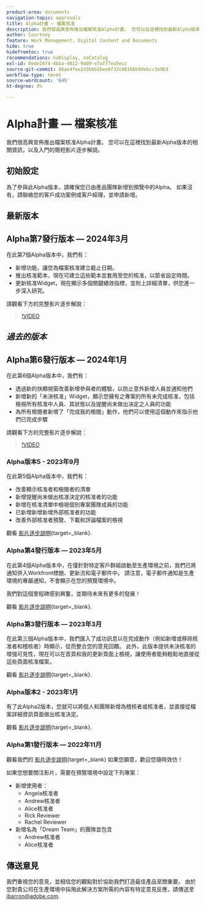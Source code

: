 ```yaml
---
product-area: documents
navigation-topic: approvals
title: Alpha計畫 — 檔案核准
description: 我們很高興宣佈推出檔案核准Alpha計畫。 您可以在這裡找到最新Alpha版本的相關資訊，以及入門的簡短影片逐步解說。
author: Courtney
feature: Work Management, Digital Content and Documents
hide: true
hidefromtoc: true
recommendations: noDisplay, noCatalog
exl-id: 0ede24f4-4bba-4812-9dd9-e7af77ea5ecc
source-git-commit: 86ae4fee243bbb2bee6f32c081b6b9debcc3e9b3
workflow-type: tm+mt
source-wordcount: '645'
ht-degree: 0%

---
```


# Alpha計畫 — 檔案核准

我們很高興宣佈推出檔案核准Alpha計畫。 您可以在這裡找到最新Alpha版本的相關資訊，以及入門的簡短影片逐步解說。

## 初始設定

為了參與此Alpha版本，請確保您已由產品團隊新增到預覽中的Alpha。 如果沒有，請聯絡您的客戶成功案例或客戶經理，並申請新增。

## 最新版本

## Alpha第7發行版本 — 2024年3月

在此第7個Alpha版本中，我們有：

* 新增功能，讓您為檔案核准建立截止日期。
* 推出核准範本，現在可建立這些範本並套用至您的核准，以節省設定時間。
* 更新核准Widget，現在顯示多個關鍵績效指標，並附上詳細清單，供您進一步深入研究。

請觀看下方的完整影片逐步解說：

>[!VIDEO](https://video.tv.adobe.com/v/3428023/)

## _過去的版本_

## Alpha第6發行版本 — 2024年1月

在此第6個Alpha版本中，我們有：

* 透過新的快顯視窗改善新增參與者的體驗，以防止意外新增人員並通知他們
* 新增新的「未決核准」Widget，顯示您擁有之專案的所有未完成核准，包括檢視所有核准中人員、其狀態以及提醒尚未做出決定之人員的功能
* 為所有檢閱者新增了「完成我的檢閱」動作，他們可以使用這個動作來指示他們已完成步驟

請觀看下方的完整影片逐步解說：

>[!VIDEO](https://video.tv.adobe.com/v/3426860/)

### Alpha版本5 - 2023年9月

在此第5個Alpha版本中，我們有：

* 改善顯示核准者和檢閱者的清單
* 新增提醒尚未做出核准決定的核准者的功能
* 新增在核准清單中檢視個別專案團隊成員的功能
* 已新增新增新增外部核准者的功能
* 改善外部核准者預覽、下載和評論檔案的檢視

觀看 [影片逐步說明](https://video.tv.adobe.com/v/3424613/){target=_blank}.

### Alpha第4發行版本 — 2023年5月

在此第4個Alpha版本中，在僅針對特定客戶群組啟動至生產環境之前，我們已將通知併入Workfront標題、更新流和電子郵件中。 請注意，電子郵件通知是生產環境的專屬通知，不會顯示在您的預覽環境中。 <!--If you're interested in having this release implemented in your production environment on June 14th, please reach out to me directly at jbarron@adobe.com.-->

我們對這個里程碑感到興奮，並期待未來有更多的發展！

觀看 [影片逐步說明](https://video.tv.adobe.com/v/3420094/){target=_blank}.

### Alpha第3發行版本 — 2023年3月

在此第三個Alpha版本中，我們匯入了成功訊息以在完成動作（例如新增或移除核准者和稽核者）時顯示，從而整合您的意見回饋。 此外，此版本提供未決核准的增強可見性，現在可以在首頁和我的更新頁面上檢視，讓使用者能夠輕鬆地直接從這些頁面核准檔案。

觀看 [影片逐步說明](https://video.tv.adobe.com/v/3417854/){target=_blank}.

### Alpha版本2 - 2023年1月

有了此Alpha2版本，您就可以將個人和團隊新增為稽核者或核准者，並直接從檔案詳細資訊頁面做出核准決定。

觀看 [影片逐步說明](https://video.tv.adobe.com/v/3413941){target=_blank}.

### Alpha第1發行版本 — 2022年11月

觀看我們的 [影片逐步說明](https://video.tv.adobe.com/v/3412837){target=_blank} 如果您願意，歡迎您隨時效仿！

如果您想要關注影片，需要在預覽環境中設定下列專案：

* 新增使用者：
   * Angela核准者
   * Andrew核准者
   * Alice核准者
   * Rick Reviewer
   * Rachel Reviewer
* 新增名為「Dream Team」的團隊並包含
   * Andrew核准者
   * Alice核准者

## 傳送意見

我們重視您的意見，並相信您的觀點對於協助我們打造最佳產品至關重要。 由於您對貴公司在生產環境中採用此解決方案所需的內容有特定意見反應，請傳送至 [jbarron@adobe.com](mailto:jbarron@adobe.com).

